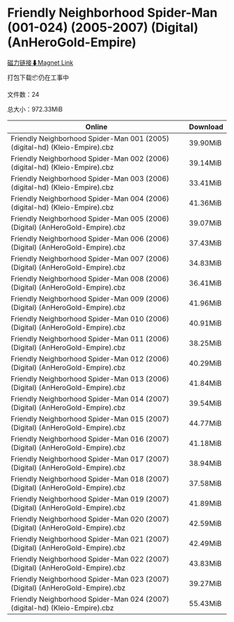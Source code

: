 # Friendly Neighborhood Spider-Man (001-024) (2005-2007) (Digital) (AnHeroGold-Empire)

[磁力链接⬇Magnet Link](magnet:?xt=urn:btih:579f8902ed88ba70acb2c87f1bdcc6d856ad7305&dn=Friendly%20Neighborhood%20Spider-Man%20%28001-024%29%20%282005-2007%29%20%28Digital%29%20%28AnHeroGold-Empire%29)

打包下载📦仍在工事中

文件数：24

总大小：972.33MiB

Online | Download
--- | ---
Friendly Neighborhood Spider-Man 001 (2005) (digital-hd) (Kleio-Empire).cbz | 39.90MiB
Friendly Neighborhood Spider-Man 002 (2006) (digital-hd) (Kleio-Empire).cbz | 39.14MiB
Friendly Neighborhood Spider-Man 003 (2006) (digital-hd) (Kleio-Empire).cbz | 33.41MiB
Friendly Neighborhood Spider-Man 004 (2006) (digital-hd) (Kleio-Empire).cbz | 41.36MiB
Friendly Neighborhood Spider-Man 005 (2006) (Digital) (AnHeroGold-Empire).cbz | 39.07MiB
Friendly Neighborhood Spider-Man 006 (2006) (Digital) (AnHeroGold-Empire).cbz | 37.43MiB
Friendly Neighborhood Spider-Man 007 (2006) (Digital) (AnHeroGold-Empire).cbz | 34.83MiB
Friendly Neighborhood Spider-Man 008 (2006) (Digital) (AnHeroGold-Empire).cbz | 36.41MiB
Friendly Neighborhood Spider-Man 009 (2006) (Digital) (AnHeroGold-Empire).cbz | 41.96MiB
Friendly Neighborhood Spider-Man 010 (2006) (Digital) (AnHeroGold-Empire).cbz | 40.91MiB
Friendly Neighborhood Spider-Man 011 (2006) (Digital) (AnHeroGold-Empire).cbz | 38.25MiB
Friendly Neighborhood Spider-Man 012 (2006) (Digital) (AnHeroGold-Empire).cbz | 40.29MiB
Friendly Neighborhood Spider-Man 013 (2006) (Digital) (AnHeroGold-Empire).cbz | 41.84MiB
Friendly Neighborhood Spider-Man 014 (2007) (Digital) (AnHeroGold-Empire).cbz | 39.54MiB
Friendly Neighborhood Spider-Man 015 (2007) (Digital) (AnHeroGold-Empire).cbz | 44.77MiB
Friendly Neighborhood Spider-Man 016 (2007) (Digital) (AnHeroGold-Empire).cbz | 41.18MiB
Friendly Neighborhood Spider-Man 017 (2007) (Digital) (AnHeroGold-Empire).cbz | 38.94MiB
Friendly Neighborhood Spider-Man 018 (2007) (Digital) (AnHeroGold-Empire).cbz | 37.58MiB
Friendly Neighborhood Spider-Man 019 (2007) (Digital) (AnHeroGold-Empire).cbz | 41.89MiB
Friendly Neighborhood Spider-Man 020 (2007) (Digital) (AnHeroGold-Empire).cbz | 42.59MiB
Friendly Neighborhood Spider-Man 021 (2007) (Digital) (AnHeroGold-Empire).cbz | 42.49MiB
Friendly Neighborhood Spider-Man 022 (2007) (Digital) (AnHeroGold-Empire).cbz | 43.83MiB
Friendly Neighborhood Spider-Man 023 (2007) (Digital) (AnHeroGold-Empire).cbz | 39.27MiB
Friendly Neighborhood Spider-Man 024 (2007) (digital-hd) (Kleio-Empire).cbz | 55.43MiB